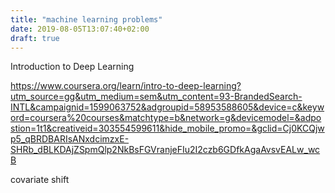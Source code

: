 ```yaml
---
title: "machine learning problems"
date: 2019-08-05T13:07:40+02:00
draft: true
---
```


Introduction to Deep Learning

https://www.coursera.org/learn/intro-to-deep-learning?utm_source=gg&utm_medium=sem&utm_content=93-BrandedSearch-INTL&campaignid=1599063752&adgroupid=58953588605&device=c&keyword=coursera%20courses&matchtype=b&network=g&devicemodel=&adpostion=1t1&creativeid=303554599611&hide_mobile_promo=&gclid=Cj0KCQjwp5_qBRDBARIsANxdcimzxE-SHRb_dBLKDAjZSpmQlp2NkBsFGVranjeFIu2I2czb6GDfkAgaAvsvEALw_wcB

covariate shift

